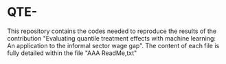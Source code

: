 # QTE-
This repository contains the codes needed to reproduce the results of the contribution "Evaluating quantile treatment effects with machine learning: An application to the informal sector wage gap".
The content of each file is fully detailed within the file "AAA ReadMe,txt"
